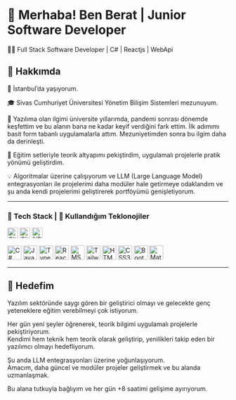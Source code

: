 # 👋 Merhaba! Ben Berat | Junior Software Developer

🧑‍💻 Full Stack Software Developer | C# | Reactjs | WebApi

## 🌟 Hakkımda

📍  İstanbul’da yaşıyorum. 

🎓 Sivas Cumhuriyet Üniversitesi Yönetim Bilişim Sistemleri mezunuyum.  

🌱 Yazılıma olan ilgimi üniversite yıllarımda, pandemi sonrası dönemde keşfettim ve bu alanın bana ne kadar keyif verdiğini fark ettim. İlk adımımı basit form tabanlı uygulamalarla attım. Mezuniyetimden sonra bu ilgim daha da derinleşti.  

🏫 Eğitim setleriyle teorik altyapımı pekiştirdim, uygulamalı projelerle pratik yönümü geliştirdim.

💡 Algoritmalar üzerine çalışıyorum ve LLM (Large Language Model) entegrasyonları ile projelerimi daha modüler hale getirmeye odaklandım ve şu anda kendi projelerimi geliştirerek portföyümü genişletiyorum. 

---

### 🚀 Tech Stack | 🚀 Kullandığım Teklonojiler
<p>
  <!-- Git -->
  <img src="https://cdn.simpleicons.org/git/F05032" width="24" alt="Git" />

  <!-- GitHub -->
  <img src="https://cdn.simpleicons.org/github/181717" width="24" alt="GitHub" />

  <!-- NPM -->
  <img src="https://cdn.simpleicons.org/npm/CB3837" width="24" alt="NPM" />
</p>

<p>
  <img src="https://cdn.jsdelivr.net/gh/devicons/devicon/icons/csharp/csharp-original.svg" width="32" height="32" alt="C#" />
  <img src="https://cdn.jsdelivr.net/gh/devicons/devicon/icons/javascript/javascript-original.svg" width="32" height="32" alt="JavaScript" />
  <img src="https://cdn.jsdelivr.net/gh/devicons/devicon/icons/typescript/typescript-original.svg" width="32" height="32" alt="TypeScript" />
  <img src="https://cdn.jsdelivr.net/gh/devicons/devicon/icons/react/react-original.svg" width="32" height="32" alt="React" />
  <img src="https://cdn.jsdelivr.net/gh/devicons/devicon/icons/microsoftsqlserver/microsoftsqlserver-plain.svg" width="32" height="32" alt="MSSQL" />
  <img src="https://raw.githubusercontent.com/simple-icons/simple-icons/develop/icons/tailwindcss.svg" width="32" height="32" alt="TailwindCSS" />
  <img src="https://cdn.jsdelivr.net/gh/devicons/devicon/icons/html5/html5-original.svg" width="32" height="32" alt="HTML5" />
  <img src="https://cdn.jsdelivr.net/gh/devicons/devicon/icons/css3/css3-original.svg" width="32" height="32" alt="CSS3" />
  <img src="https://cdn.jsdelivr.net/gh/devicons/devicon/icons/bootstrap/bootstrap-plain.svg" width="32" height="32" alt="Bootstrap" />
  <img src="https://cdn.jsdelivr.net/gh/devicons/devicon/icons/materialui/materialui-original.svg" width="32" height="32" alt="Material UI" />
</p>

---

## 🎯 Hedefim

Yazılım sektöründe saygı gören bir geliştirici olmayı ve gelecekte genç yeteneklere eğitim verebilmeyi çok istiyorum.

Her gün yeni şeyler öğrenerek, teorik bilgimi uygulamalı projelerle pekiştiriyorum.  
Kendimi hem teknik hem teorik olarak geliştirip, yenilikleri takip eden bir yazılımcı olmayı hedefliyorum.

Şu anda LLM entegrasyonları üzerine yoğunlaşıyorum.  
Amacım, daha güncel ve modüler projeler geliştirmek ve bu alanda uzmanlaşmak.

Bu alana tutkuyla bağlıyım ve her gün +8 saatimi gelişime ayırıyorum.
